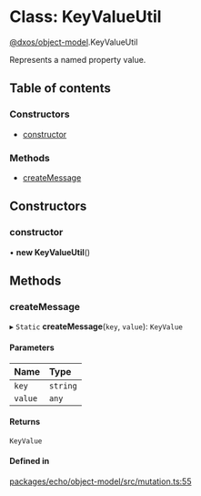 # Class: KeyValueUtil

[@dxos/object-model](../modules/dxos_object_model.md).KeyValueUtil

Represents a named property value.

## Table of contents

### Constructors

- [constructor](dxos_object_model.KeyValueUtil.md#constructor)

### Methods

- [createMessage](dxos_object_model.KeyValueUtil.md#createmessage)

## Constructors

### constructor

• **new KeyValueUtil**()

## Methods

### createMessage

▸ `Static` **createMessage**(`key`, `value`): `KeyValue`

#### Parameters

| Name | Type |
| :------ | :------ |
| `key` | `string` |
| `value` | `any` |

#### Returns

`KeyValue`

#### Defined in

[packages/echo/object-model/src/mutation.ts:55](https://github.com/dxos/dxos/blob/32ae9b579/packages/echo/object-model/src/mutation.ts#L55)
